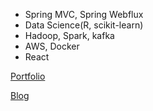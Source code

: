 - Spring MVC, Spring Webflux
- Data Science(R, scikit-learn)
- Hadoop, Spark, kafka
- AWS, Docker
- React


[Portfolio](https://www.notion.so/Choeunhak-92451136de1042169915d356773d8f9c)

[Blog](https://durumiss.tistory.com/)
